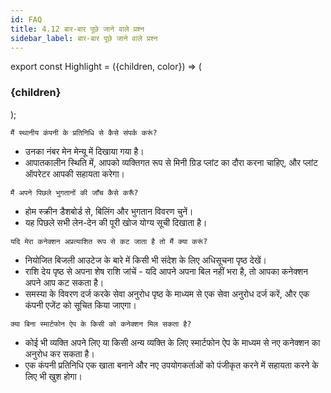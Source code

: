 ```yaml
---
id: FAQ
title: 4.12 बार-बार पूछे जाने वाले प्रश्न
sidebar_label: बार-बार पूछे जाने वाले प्रश्न
---
```


export const Highlight = ({children, color}) => (
  <h3
    style={{
      backgroundColor: color,
      borderRadius: '5px',
      color: '#000',
      paddingLeft: '1rem',
      paddingRight: '1rem',
      paddingTop: '2rem',
      paddingBottom: '0.5rem',
      fontSize: '1rem',
      fontWeight: 'normal',
      lineHeight: '1.6',
    }}>
    {children}
  </h3>
);

<Highlight color="#ebedf0">

	मैं स्थानीय कंपनी के प्रतिनिधि से कैसे संपर्क करूं?

* उनका नंबर मेन मेन्यू में दिखाया गया है।
* आपातकालीन स्थिति में, आपको व्यक्तिगत रूप से मिनी ग्रिड प्लांट का दौरा करना चाहिए, और प्लांट ऑपरेटर आपकी सहायता करेगा।

</Highlight>

<Highlight color="#ebedf0">

	मैं अपने पिछले भुगतानों की जाँच कैसे करूँ?

* होम स्क्रीन डैशबोर्ड से, बिलिंग और भुगतान विवरण चुनें।
* यह पिछले सभी लेन-देन की पूरी खोज योग्य सूची दिखाता है।

</Highlight>

<Highlight color="#ebedf0">

	यदि मेरा कनेक्शन अप्रत्याशित रूप से कट जाता है तो मैं क्या करूं?

* नियोजित बिजली आउटेज के बारे में किसी भी संदेश के लिए अधिसूचना पृष्ठ देखें।
* राशि देय पृष्ठ से अपना शेष राशि जांचें - यदि आपने अपना बिल नहीं भरा है, तो आपका कनेक्शन अपने आप कट सकता है।
* समस्या के विवरण दर्ज करके सेवा अनुरोध पृष्ठ के माध्यम से एक सेवा अनुरोध दर्ज करें, और एक कंपनी एजेंट को सूचित किया जाएगा।

</Highlight>

<Highlight color="#ebedf0">

	क्या बिना स्मार्टफोन ऐप के किसी को कनेक्शन मिल सकता है?

* कोई भी व्यक्ति अपने लिए या किसी अन्य व्यक्ति के लिए स्मार्टफोन ऐप के माध्यम से नए कनेक्शन का अनुरोध कर सकता है।
* एक कंपनी प्रतिनिधि एक खाता बनाने और नए उपयोगकर्ताओं को पंजीकृत करने में सहायता करने के लिए भी खुश होगा।

</Highlight>

